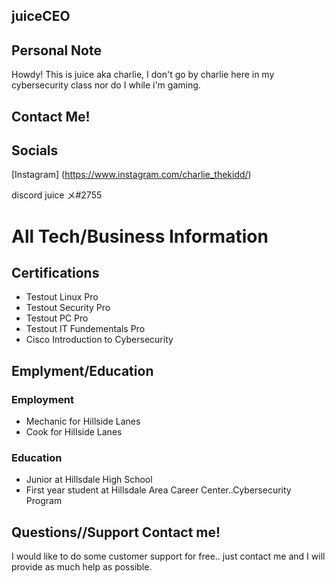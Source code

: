 ## juiceCEO

## Personal Note

Howdy! This is juice aka charlie, I don't go by charlie here in my cybersecurity class nor do I while i'm gaming.

## Contact Me!

## Socials
[Instagram] (https://www.instagram.com/charlie_thekidd/)

discord juice メ#2755

# All Tech/Business Information

## Certifications
 - Testout Linux Pro
 - Testout Security Pro
 - Testout PC Pro
 - Testout IT Fundementals Pro
 - Cisco Introduction to Cybersecurity

## Emplyment/Education

### Employment
- Mechanic for Hillside Lanes
- Cook for Hillside Lanes

### Education
- Junior at Hillsdale High School
- First year student at Hillsdale Area Career Center..Cybersecurity Program

## Questions//Support Contact me!

I would like to do some customer support for free.. just contact me and I will provide as much help as possible.
